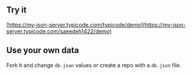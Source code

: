 ## Try it

[https://my-json-server.typicode.com/typicode/demo](https://my-json-server.typicode.com/saeedeh1422/demo)

## Use your own data

Fork it and change `db.json` values or create a repo with a `db.json` file.
